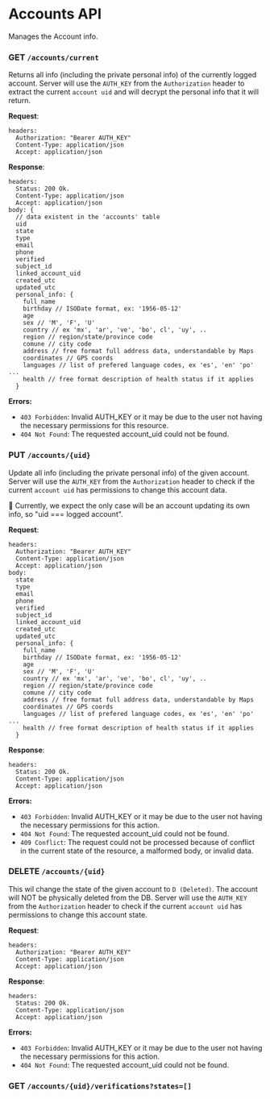 
# Accounts API

Manages the Account info.

### GET `/accounts/current`

Returns all info (including the private personal info) of the currently logged account. Server will use the `AUTH_KEY` from the `Authorization` header to extract the current `account uid` and will decrypt the personal info that it will return.

**Request**: 
~~~
headers:
  Authorization: "Bearer AUTH_KEY"
  Content-Type: application/json
  Accept: application/json
~~~

**Response**: 
~~~
headers:
  Status: 200 Ok. 
  Content-Type: application/json
  Accept: application/json
body: { 
  // data existent in the 'accounts' table
  uid
  state
  type
  email
  phone
  verified
  subject_id
  linked_account_uid
  created_utc
  updated_utc
  personal_info: {
    full_name
    birthday // ISODate format, ex: '1956-05-12'
    age
    sex // 'M', 'F', 'U'
    country // ex 'mx', 'ar', 've', 'bo', cl', 'uy', ..
    region // region/state/province code 
    comune // city code 
    address // free format full address data, understandable by Maps 
    coordinates // GPS coords
    languages // list of prefered language codes, ex 'es', 'en' 'po' ...
    health // free format description of health status if it applies
  }
~~~

**Errors:**
- `403 Forbidden`:  Invalid AUTH_KEY or it may be due to the user not having the necessary permissions for this resource.
- `404 Not Found`: The requested account_uid could not be found.

### PUT `/accounts/{uid}`

Update all info (including the private personal info) of the given account. Server will use the `AUTH_KEY` from the `Authorization` header to check if the current `account uid` has permissions to change this account data. 

:eyes: Currently, we expect the only case will be an account updating its own info, so "uid === logged account". 

**Request**: 
~~~
headers:
  Authorization: "Bearer AUTH_KEY"
  Content-Type: application/json
  Accept: application/json
body:
  state
  type
  email
  phone
  verified
  subject_id
  linked_account_uid
  created_utc
  updated_utc
  personal_info: {
    full_name
    birthday // ISODate format, ex: '1956-05-12'
    age
    sex // 'M', 'F', 'U'
    country // ex 'mx', 'ar', 've', 'bo', cl', 'uy', ..
    region // region/state/province code 
    comune // city code 
    address // free format full address data, understandable by Maps 
    coordinates // GPS coords
    languages // list of prefered language codes, ex 'es', 'en' 'po' ...
    health // free format description of health status if it applies
  }
~~~

**Response**: 
~~~
headers:
  Status: 200 Ok. 
  Content-Type: application/json
  Accept: application/json
~~~

**Errors:**
- `403 Forbidden`:  Invalid AUTH_KEY or it may be due to the user not having the necessary permissions for this action.
- `404 Not Found`: The requested account_uid could not be found.
- `409 Conflict`: The request could not be processed because of conflict in the current state of the resource, a malformed body, or invalid data.

### DELETE `/accounts/{uid}`

This wil change the state of the given account to `D (Deleted)`. The account will NOT be physically deleted from the DB. Server will use the `AUTH_KEY` from the `Authorization` header to check if the current `account uid` has permissions to change this account state. 

**Request**: 
~~~
headers:
  Authorization: "Bearer AUTH_KEY"
  Content-Type: application/json
  Accept: application/json
~~~

**Response**: 
~~~
headers:
  Status: 200 Ok. 
  Content-Type: application/json
  Accept: application/json
~~~

**Errors:**
- `403 Forbidden`:  Invalid AUTH_KEY or it may be due to the user not having the necessary permissions for this action.
- `404 Not Found`: The requested account_uid could not be found.

### GET `/accounts/{uid}/verifications?states=[]`
